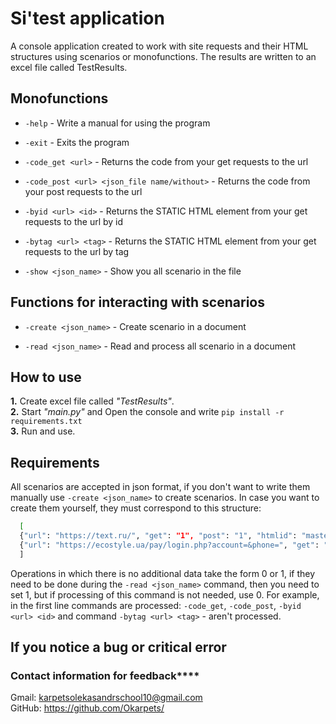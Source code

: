 # Si'test application

 A console application created to work with site requests and their HTML structures using scenarios or monofunctions. The results are written to an excel file called TestResults.


## Monofunctions

- `-help` - Write a manual for using the program

- `-exit` - Exits the program

- `-code_get <url>` - Returns the code from your get requests to the url

- `-code_post <url> <json_file name/without>` - Returns the code from your post requests to the url

- `-byid <url> <id>` - Returns the STATIC HTML element from your get requests to the url by id

- `-bytag <url> <tag>` - Returns the STATIC HTML element from your get requests to the url by tag

- `-show <json_name>` - Show you all scenario in the file

## Functions for interacting with scenarios

- `-create <json_name>` - Create scenario in a document

- `-read <json_name>` - Read and process all scenario in a document

## How to use
**1.** Create excel file called *"TestResults"*.  
**2.** Start *"main.py"* and Open the console and write `pip install -r requirements.txt`  
**3.** Run and use.

## Requirements

All scenarios are accepted in json format, if you don't want to write them manually use `-create <json_name>` to create scenarios. In case you want to create them yourself, they must correspond to this structure:

```bash
  [
  {"url": "https://text.ru/", "get": "1", "post": "1", "htmlid": "master-menu", "htmltag": "0"},
  {"url": "https://ecostyle.ua/pay/login.php?account=&phone=", "get": "0", "post": "0", "htmlid": "contact-form-7-js-extra", "htmltag": "div"}
  ]
```

Operations in which there is no additional data take the form 0 or 1, if they need to be done during the `-read <json_name>` command, then you need to set 1, but if processing of this command is not needed, use 0. For example, in the first line commands are processed: `-code_get`, `-code_post`, `-byid <url> <id>` and command `-bytag <url> <tag>` - aren't processed.

## If you notice a bug or critical error
### Contact information for feedback****
Gmail: karpetsolekasandrschool10@gmail.com		
GitHub: https://github.com/Okarpets/
